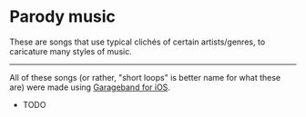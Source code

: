 
# Parody music

These are songs that use typical clichés of certain artists/genres, to caricature many styles of music.

------------------------------------------------------------------------

All of these songs (or rather, "short loops" is better name for what these are)
were made using [Garageband for iOS](https://www.apple.com/ios/garageband/).

- TODO
